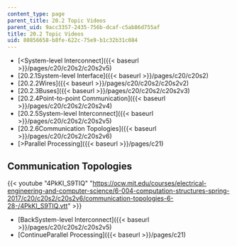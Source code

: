 ```yaml
---
content_type: page
parent_title: 20.2 Topic Videos
parent_uid: 9acc3357-2435-756b-dcaf-c5ab86d755af
title: 20.2 Topic Videos
uid: 80856658-b8fe-622c-75e9-b1c32b31c084
---
```


*   [<System-level Interconnect]({{< baseurl >}}/pages/c20/c20s2/c20s2v5)
*   [20.2.1System-level Interface]({{< baseurl >}}/pages/c20/c20s2)
*   [20.2.2Wires]({{< baseurl >}}/pages/c20/c20s2/c20s2v2)
*   [20.2.3Buses]({{< baseurl >}}/pages/c20/c20s2/c20s2v3)
*   [20.2.4Point-to-point Communication]({{< baseurl >}}/pages/c20/c20s2/c20s2v4)
*   [20.2.5System-level Interconnect]({{< baseurl >}}/pages/c20/c20s2/c20s2v5)
*   [20.2.6Communication Topologies]({{< baseurl >}}/pages/c20/c20s2/c20s2v6)
*   [\>Parallel Processing]({{< baseurl >}}/pages/c21)

Communication Topologies
------------------------

{{< youtube "4PkKI_S9TIQ" "https://ocw.mit.edu/courses/electrical-engineering-and-computer-science/6-004-computation-structures-spring-2017/c20/c20s2/c20s2v6/communication-topologies-6-28-/4PkKI_S9TIQ.vtt" >}}

*   [BackSystem-level Interconnect]({{< baseurl >}}/pages/c20/c20s2/c20s2v5)
*   [ContinueParallel Processing]({{< baseurl >}}/pages/c21)